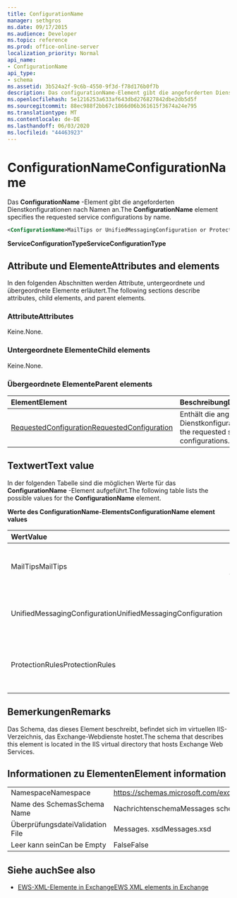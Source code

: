 ```yaml
---
title: ConfigurationName
manager: sethgros
ms.date: 09/17/2015
ms.audience: Developer
ms.topic: reference
ms.prod: office-online-server
localization_priority: Normal
api_name:
- ConfigurationName
api_type:
- schema
ms.assetid: 3b524a2f-9c6b-4550-9f3d-f78d176b0f7b
description: Das configurationName-Element gibt die angeforderten Dienstkonfigurationen nach Namen an.
ms.openlocfilehash: 5e1216253a633af643dbd276827842dbe2db5d5f
ms.sourcegitcommit: 88ec988f2bb67c1866d06b361615f3674a24e795
ms.translationtype: MT
ms.contentlocale: de-DE
ms.lasthandoff: 06/03/2020
ms.locfileid: "44463923"
---
```

# <a name="configurationname"></a><span data-ttu-id="fada7-103">ConfigurationName</span><span class="sxs-lookup"><span data-stu-id="fada7-103">ConfigurationName</span></span>

<span data-ttu-id="fada7-104">Das **ConfigurationName** -Element gibt die angeforderten Dienstkonfigurationen nach Namen an.</span><span class="sxs-lookup"><span data-stu-id="fada7-104">The **ConfigurationName** element specifies the requested service configurations by name.</span></span> 
  
```xml
<ConfigurationName>MailTips or UnifiedMessagingConfiguration or ProtectionRules</ConfigurationName>
```

 <span data-ttu-id="fada7-105">**ServiceConfigurationType**</span><span class="sxs-lookup"><span data-stu-id="fada7-105">**ServiceConfigurationType**</span></span>
## <a name="attributes-and-elements"></a><span data-ttu-id="fada7-106">Attribute und Elemente</span><span class="sxs-lookup"><span data-stu-id="fada7-106">Attributes and elements</span></span>

<span data-ttu-id="fada7-107">In den folgenden Abschnitten werden Attribute, untergeordnete und übergeordnete Elemente erläutert.</span><span class="sxs-lookup"><span data-stu-id="fada7-107">The following sections describe attributes, child elements, and parent elements.</span></span>
  
### <a name="attributes"></a><span data-ttu-id="fada7-108">Attribute</span><span class="sxs-lookup"><span data-stu-id="fada7-108">Attributes</span></span>

<span data-ttu-id="fada7-109">Keine.</span><span class="sxs-lookup"><span data-stu-id="fada7-109">None.</span></span>
  
### <a name="child-elements"></a><span data-ttu-id="fada7-110">Untergeordnete Elemente</span><span class="sxs-lookup"><span data-stu-id="fada7-110">Child elements</span></span>

<span data-ttu-id="fada7-111">Keine.</span><span class="sxs-lookup"><span data-stu-id="fada7-111">None.</span></span>
  
### <a name="parent-elements"></a><span data-ttu-id="fada7-112">Übergeordnete Elemente</span><span class="sxs-lookup"><span data-stu-id="fada7-112">Parent elements</span></span>

|<span data-ttu-id="fada7-113">**Element**</span><span class="sxs-lookup"><span data-stu-id="fada7-113">**Element**</span></span>|<span data-ttu-id="fada7-114">**Beschreibung**</span><span class="sxs-lookup"><span data-stu-id="fada7-114">**Description**</span></span>|
|:-----|:-----|
|[<span data-ttu-id="fada7-115">RequestedConfiguration</span><span class="sxs-lookup"><span data-stu-id="fada7-115">RequestedConfiguration</span></span>](requestedconfiguration.md) <br/> |<span data-ttu-id="fada7-116">Enthält die angeforderten Dienstkonfigurationen.</span><span class="sxs-lookup"><span data-stu-id="fada7-116">Contains the requested service configurations.</span></span>  <br/> |
   
## <a name="text-value"></a><span data-ttu-id="fada7-117">Textwert</span><span class="sxs-lookup"><span data-stu-id="fada7-117">Text value</span></span>

<span data-ttu-id="fada7-118">In der folgenden Tabelle sind die möglichen Werte für das **ConfigurationName** -Element aufgeführt.</span><span class="sxs-lookup"><span data-stu-id="fada7-118">The following table lists the possible values for the **ConfigurationName** element.</span></span> 
  
<span data-ttu-id="fada7-119">**Werte des ConfigurationName-Elements**</span><span class="sxs-lookup"><span data-stu-id="fada7-119">**ConfigurationName element values**</span></span>

|<span data-ttu-id="fada7-120">**Wert**</span><span class="sxs-lookup"><span data-stu-id="fada7-120">**Value**</span></span>|<span data-ttu-id="fada7-121">**Beschreibung**</span><span class="sxs-lookup"><span data-stu-id="fada7-121">**Description**</span></span>|
|:-----|:-----|
|<span data-ttu-id="fada7-122">MailTips</span><span class="sxs-lookup"><span data-stu-id="fada7-122">MailTips</span></span>  <br/> |<span data-ttu-id="fada7-123">Identifiziert die e-Mail-Infos-Dienstkonfiguration.</span><span class="sxs-lookup"><span data-stu-id="fada7-123">Identifies the MailTips service configuration.</span></span>  <br/> |
|<span data-ttu-id="fada7-124">UnifiedMessagingConfiguration</span><span class="sxs-lookup"><span data-stu-id="fada7-124">UnifiedMessagingConfiguration</span></span>  <br/> |<span data-ttu-id="fada7-125">Gibt die Konfiguration des Unified Messaging-Diensts an.</span><span class="sxs-lookup"><span data-stu-id="fada7-125">Identifies the Unified Messaging service configuration.</span></span>  <br/> |
|<span data-ttu-id="fada7-126">ProtectionRules</span><span class="sxs-lookup"><span data-stu-id="fada7-126">ProtectionRules</span></span>  <br/> |<span data-ttu-id="fada7-127">Identifiziert die Dienstkonfiguration des Schutz Regel Diensts.</span><span class="sxs-lookup"><span data-stu-id="fada7-127">Identifies the Protection Rules service configuration.</span></span>  <br/> |
   
## <a name="remarks"></a><span data-ttu-id="fada7-128">Bemerkungen</span><span class="sxs-lookup"><span data-stu-id="fada7-128">Remarks</span></span>

<span data-ttu-id="fada7-129">Das Schema, das dieses Element beschreibt, befindet sich im virtuellen IIS-Verzeichnis, das Exchange-Webdienste hostet.</span><span class="sxs-lookup"><span data-stu-id="fada7-129">The schema that describes this element is located in the IIS virtual directory that hosts Exchange Web Services.</span></span>
  
## <a name="element-information"></a><span data-ttu-id="fada7-130">Informationen zu Elementen</span><span class="sxs-lookup"><span data-stu-id="fada7-130">Element information</span></span>

|||
|:-----|:-----|
|<span data-ttu-id="fada7-131">Namespace</span><span class="sxs-lookup"><span data-stu-id="fada7-131">Namespace</span></span>  <br/> |https://schemas.microsoft.com/exchange/services/2006/messages  <br/> |
|<span data-ttu-id="fada7-132">Name des Schemas</span><span class="sxs-lookup"><span data-stu-id="fada7-132">Schema Name</span></span>  <br/> |<span data-ttu-id="fada7-133">Nachrichtenschema</span><span class="sxs-lookup"><span data-stu-id="fada7-133">Messages schema</span></span>  <br/> |
|<span data-ttu-id="fada7-134">Überprüfungsdatei</span><span class="sxs-lookup"><span data-stu-id="fada7-134">Validation File</span></span>  <br/> |<span data-ttu-id="fada7-135">Messages. xsd</span><span class="sxs-lookup"><span data-stu-id="fada7-135">Messages.xsd</span></span>  <br/> |
|<span data-ttu-id="fada7-136">Leer kann sein</span><span class="sxs-lookup"><span data-stu-id="fada7-136">Can be Empty</span></span>  <br/> |<span data-ttu-id="fada7-137">False</span><span class="sxs-lookup"><span data-stu-id="fada7-137">False</span></span>  <br/> |
   
## <a name="see-also"></a><span data-ttu-id="fada7-138">Siehe auch</span><span class="sxs-lookup"><span data-stu-id="fada7-138">See also</span></span>



- [<span data-ttu-id="fada7-139">EWS-XML-Elemente in Exchange</span><span class="sxs-lookup"><span data-stu-id="fada7-139">EWS XML elements in Exchange</span></span>](ews-xml-elements-in-exchange.md)

